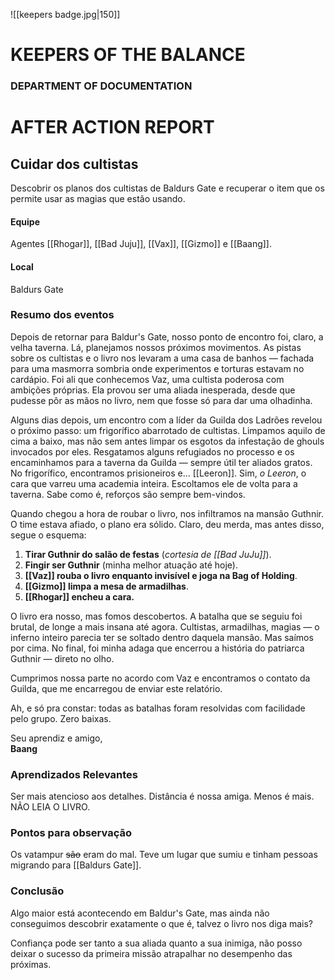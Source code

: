 ![[keepers badge.jpg|150]]
# KEEPERS OF THE BALANCE 
### DEPARTMENT OF DOCUMENTATION
# AFTER ACTION REPORT

## Cuidar dos cultistas
Descobrir os planos dos cultistas de Baldurs Gate e recuperar o item que os permite usar as magias que estão usando. 

#### Equipe
Agentes [[Rhogar]], [[Bad Juju]], [[Vax]], [[Gizmo]] e [[Baang]].

#### Local
Baldurs Gate

### Resumo dos eventos

Depois de retornar para Baldur's Gate, nosso ponto de encontro foi, claro, a velha taverna. Lá, planejamos nossos próximos movimentos. As pistas sobre os cultistas e o livro nos levaram a uma casa de banhos — fachada para uma masmorra sombria onde experimentos e torturas estavam no cardápio. Foi ali que conhecemos Vaz, uma cultista poderosa com ambições próprias. Ela provou ser uma aliada inesperada, desde que pudesse pôr as mãos no livro, nem que fosse só para dar uma olhadinha.

Alguns dias depois, um encontro com a líder da Guilda dos Ladrões revelou o próximo passo: um frigorífico abarrotado de cultistas. Limpamos aquilo de cima a baixo, mas não sem antes limpar os esgotos da infestação de ghouls invocados por eles. Resgatamos alguns refugiados no processo e os encaminhamos para a taverna da Guilda — sempre útil ter aliados gratos. No frigorífico, encontramos prisioneiros e... [[Leeron]]. Sim, _o Leeron_, o cara que varreu uma academia inteira. Escoltamos ele de volta para a taverna. Sabe como é, reforços são sempre bem-vindos.

Quando chegou a hora de roubar o livro, nos infiltramos na mansão Guthnir. O time estava afiado, o plano era sólido. Claro, deu merda, mas antes disso, segue o esquema:

1. **Tirar Guthnir do salão de festas** (_cortesia de [[Bad JuJu]]_).
2. **Fingir ser Guthnir** (minha melhor atuação até hoje).
3. **[[Vaz]] rouba o livro enquanto invisível e joga na Bag of Holding**.
4. **[[Gizmo]] limpa a mesa de armadilhas**.
5. **[[Rhogar]] encheu a cara.**

O livro era nosso, mas fomos descobertos. A batalha que se seguiu foi brutal, de longe a mais insana até agora. Cultistas, armadilhas, magias — o inferno inteiro parecia ter se soltado dentro daquela mansão. Mas saímos por cima. No final, foi minha adaga que encerrou a história do patriarca Guthnir — direto no olho.

Cumprimos nossa parte no acordo com Vaz e encontramos o contato da Guilda, que me encarregou de enviar este relatório.

Ah, e só pra constar: todas as batalhas foram resolvidas com facilidade pelo grupo. Zero baixas.

Seu aprendiz e amigo,  
**Baang**

### Aprendizados Relevantes
Ser mais atencioso aos detalhes. 
Distância é nossa amiga.
Menos é mais.
NÃO LEIA O LIVRO.

### Pontos para observação
Os vatampur ~~são~~ eram do mal. Teve um lugar que sumiu e tinham pessoas migrando para [[Baldurs Gate]].

### Conclusão
Algo maior está acontecendo em Baldur's Gate, mas ainda não conseguimos descobrir exatamente o que é, talvez o livro nos diga mais?

Confiança pode ser tanto a sua aliada quanto a sua inimiga, não posso deixar o sucesso da primeira missão atrapalhar no desempenho das próximas.